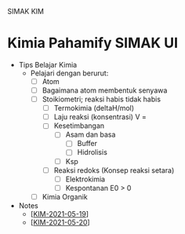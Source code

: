 SIMAK KIM

# Kimia Pahamify SIMAK UI

- Tips Belajar Kimia
  - Pelajari dengan berurut:
    - [ ] Atom
    - [ ] Bagaimana atom membentuk senyawa
    - [ ] Stoikiometri; reaksi habis tidak habis
       - [ ] Termokimia (deltaH/mol)
       - [ ] Laju reaksi (konsentrasi) V = 
       - [ ] Kesetimbangan
         - [ ] Asam dan basa
           - [ ] Buffer
           - [ ] Hidrolisis
         - [ ] Ksp
       - [ ] Reaksi redoks (Konsep reaksi setara)
         - [ ] Elektrokimia
         - [ ] Kespontanan E0 > 0
    - [ ] Kimia Organik
- Notes
  -  [[KIM-2021-05-19](KIM/KIM-2021-05-19.md)]
  -  [[KIM-2021-05-20](KIM/KIM-2021-05-20.md)]